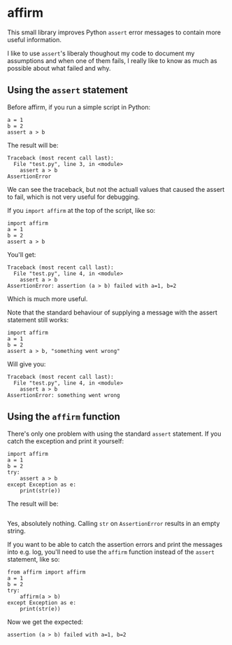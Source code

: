affirm
======

This small library improves Python `assert` error messages to contain more useful information.

I like to use `assert`'s liberaly thoughout my code to document my assumptions and when one of them fails, I really like to know as much as possible about what failed and why.

Using the `assert` statement
----------------------------

Before affirm, if you run a simple script in Python:

    a = 1
    b = 2
    assert a > b

The result will be:

    Traceback (most recent call last):
      File "test.py", line 3, in <module>
        assert a > b
    AssertionError

We can see the traceback, but not the actuall values that caused the assert to fail, which is not very useful for debugging.

If you `import affirm` at the top of the script, like so:

    import affirm
    a = 1
    b = 2
    assert a > b

You'll get:

    Traceback (most recent call last):
      File "test.py", line 4, in <module>
        assert a > b
    AssertionError: assertion (a > b) failed with a=1, b=2

Which is much more useful.

Note that the standard behaviour of supplying a message with the assert statement still works:

    import affirm
    a = 1
    b = 2
    assert a > b, "something went wrong"

Will give you:

    Traceback (most recent call last):
      File "test.py", line 4, in <module>
        assert a > b
    AssertionError: something went wrong

Using the `affirm` function
---------------------------

There's only one problem with using the standard `assert` statement. If you catch the exception and print it yourself:

    import affirm
    a = 1
    b = 2
    try:
        assert a > b
    except Exception as e:
        print(str(e))

The result will be:

```
```

Yes, absolutely nothing. Calling `str` on `AssertionError` results in an empty string.

If you want to be able to catch the assertion errors and print the messages into e.g. log, you'll need to use the `affirm` function instead of the `assert` statement, like so:

    from affirm import affirm
    a = 1
    b = 2
    try:
        affirm(a > b)
    except Exception as e:
        print(str(e))

Now we get the expected:

    assertion (a > b) failed with a=1, b=2
